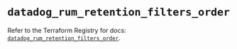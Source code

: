 # `datadog_rum_retention_filters_order`

Refer to the Terraform Registry for docs: [`datadog_rum_retention_filters_order`](https://registry.terraform.io/providers/datadog/datadog/3.77.0/docs/resources/rum_retention_filters_order).
